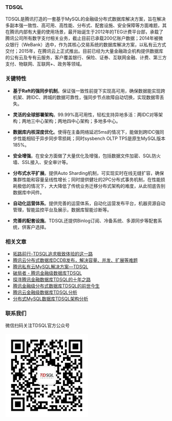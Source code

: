 ### TDSQL
TDSQL是腾讯打造的一套基于MySQL的金融级分布式数据库解决方案，旨在解决多副本强一致性、高可用、高性能、分布式、配套设施、安全保障等方面难题，其在腾讯内部有大量的使用场景，最开始诞生于2012年的TEG计费平台部，承载了腾讯公司所有数字支付相关业务，截止目前已承载200亿账户数据；2014年被微众银行（WeBank）选中，作为其核心交易系统的数据库解决方案，以私有云方式交付；2015年，在腾讯云上正式推出。目前已经为大量金融政企机构提供数据库的公有云及专有云服务，客户覆盖银行、保险、证券、互联网金融、计费、第三方支付、物联网、互联网+、政务等领域。

### 关键特性
- **基于Raft的强同步机制**。保证强一致性前提下实现高可用，确保数据能实现跨机架、跨IDC、跨城的数据可靠性，强同步节点故障自动切换，实现数据零丢失。


- **灵活的全球部署架构**。99.99%高可用性，轻松支持异地多活：两IDC对等架构；两地三中心架构；两地四中心架构；多地多中心。


- **数据库内核深度优化**。使得在主备网络延迟5ms的情况下，能做到跨IDC强同步性能相较于异步同步零损耗；同时sysbench OLTP TPS是原生MySQL版本185%。


- **安全增强**。在安全方面做了大量优化及增强，包括数据文件加密、SQL防火墙、SSL接入、安全审计等。


- **分布式水平扩展**。提供Auto Sharding机制，可实现实时在线无缝扩容，确保集群性能和容量呈线性增长；同时提供健壮的2PC分布式事务机制，在性能损耗极低的情况下，大大降低了传统业务迁移分布式架构的难度，从此彻底告别数据库中间件。


- **自动化运营体系**。提供完善的运营体系，自动化运营发布平台，机器资源自动管理，智能监控平台及展示，数据库智能诊断等。


- **完善的配套设施**。TDSQL还提供Binlog订阅、冷备系统、多源同步等配套系统，供客户选择。

### 相关文章

- [拓路前行-TDSQL追求极致体验的这一路](https://mp.weixin.qq.com/s/U05lBie3kUK4zhNOpAK4Vw)
- [腾讯云分布式数据库DCDB发布，解决容量、并发、扩展等难题](https://mp.weixin.qq.com/s/SsSx7zWZj37kyGW1qdBivA)
- [腾讯私有云MySQL解决方案—TDSQL](https://mp.weixin.qq.com/s/p2yJw2T9TdSlyQ7eRV5uAA)
- [破局者 - 腾讯金融级数据库TDSQL](https://mp.weixin.qq.com/s/cnAcTjHr3xh-cbnW0sTEmQ)
- [探寻腾讯金融数据库TDSQL的十年之路](http://www.infoq.com/cn/news/2016/11/tencent-tdsql-for-finance)
- [腾讯金融级分布式数据库TDSQL的前世今生](http://mp.weixin.qq.com/s/cYQx5JaZJXf9Woi28STT0w)
- [腾讯云金融级数据库TDSQL分析](http://www.csdn.net/article/2015-11-06/2826138-SDCC)
- [分布式MySQL数据库TDSQL架构分析](http://www.csdn.net/article/2015-06-02/2824824)

### 联系我们
微信扫码关注TDSQL官方公众号    
​     
![](https://raw.githubusercontent.com/TDSQL/homepage/gh-pages/qrcode_for_tdsql.jpg)